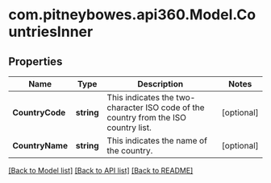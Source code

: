 # com.pitneybowes.api360.Model.CountriesInner

## Properties

Name | Type | Description | Notes
------------ | ------------- | ------------- | -------------
**CountryCode** | **string** | This indicates the two-character ISO code of the country from the ISO country list. | [optional] 
**CountryName** | **string** | This indicates the name of the country. | [optional] 

[[Back to Model list]](../README.md#documentation-for-models) [[Back to API list]](../README.md#documentation-for-api-endpoints) [[Back to README]](../README.md)

